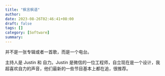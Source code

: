 ```yaml
---
title: "枫言枫语"
author:
date: 2023-08-26T02:46:41+08:00
draft: false
tags: []
category: [Software]
summary: 
---
```


并不是一张专辑或者一首歌，而是一个电台。

主持人是 Justin 和 自力。Justin 是微信的一位工程师，自立现在是一个设计，我超喜欢自力的声音，他们最新的一些节目基本上都在追，很推荐。